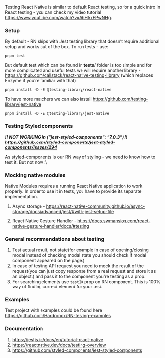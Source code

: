 Testing React Native is similar to default React testing, so for a quick intro in React testing - you can check
my video tutorial https://www.youtube.com/watch?v=AhH5xFPwNHg.

### Setup

By default - RN ships with Jest testing library that doesn’t require additional setup and works out of the box. To run tests - use:

`pnpm test`

But default test which can be found in **tests**/ folder is too simple and for more complicated and useful tests
we will require another library - https://github.com/callstack/react-native-testing-library (which replaces Enzyme if you’re familiar with that)

`pnpm install -D -E @testing-library/react-native`

To have more matchers we can also install https://github.com/testing-library/jest-native

`pnpm install -D -E @testing-library/jest-native`

### Testing Styled components

***!! NOT WORKING in ("jest-styled-components": "7.0.3") !! https://github.com/styled-components/jest-styled-components/issues/294***

As styled-components is our RN way of styling - we need to know how to test it. But not now :\\

### Mocking native modules

Native Modules requires a running React Native application to work properly. In order to use it in tests,
you have to provide its separate implementation.

1. Async storage - https://react-native-community.github.io/async-storage/docs/advanced/jest/#with-jest-setup-file

2. React Native Gesture Handler - https://docs.swmansion.com/react-native-gesture-handler/docs/#testing

### General recommendations about testing

1. Test actual result, not state(for example in case of opening/closing modal instead of checking modal state
   you should check if modal component appeared on the page.)
2. In case of testing API request you need to mock the result of the request(you can just copy response
   from a real request and store it as an object.) and pass it to the component you're testing as a prop.
3. For searching elements use `testID` prop on RN component. This is 100% way of finding correct
   element for your test.

### Examples

Test project with examples could be found here https://github.com/Hardronox/RN-testing-examples

### Documentation

1. https://jestjs.io/docs/en/tutorial-react-native
2. https://reactnative.dev/docs/testing-overview
3. https://github.com/styled-components/jest-styled-components
